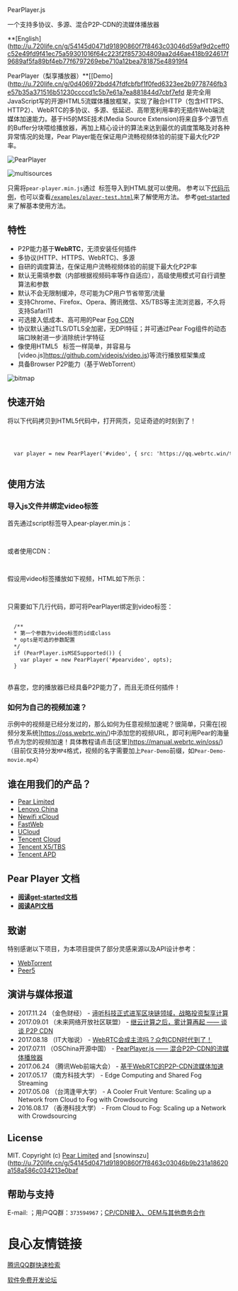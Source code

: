  
    
   
   PearPlayer.js 
   
   
 

 一个支持多协议、多源、混合P2P-CDN的流媒体播放器 
 
     
      
    
 
 

**[English](http://u.720life.cn/g/54145d0471d91890860f7f8463c03046d59af9d2ceff0c52e49fd9f41ec75a59301016f64c223f2f857304809aa2d46ae418b924617f9689af5fa89bf4eb77f6797269ebe710a12bea781875e48919f4 

PearPlayer（梨享播放器）**[[Demo](http://u.720life.cn/g/0d406972bdd47fdfcbfbf1f0fed6323ee2b9778746fb3e57b35a371516b51230ccccd1c5b7e61a7ea881844d7cbf7efd  是完全用JavaScript写的开源HTML5流媒体播放框架，实现了融合HTTP（包含HTTPS、HTTP2）、WebRTC的多协议、多源、低延迟、高带宽利用率的无插件Web端流媒体加速能力。基于H5的MSE技术(Media Source Extension)将来自多个源节点的Buffer分块喂给播放器，再加上精心设计的算法来达到最优的调度策略及对各种异常情况的处理，Pear Player能在保证用户流畅视频体验的前提下最大化P2P率。

![PearPlayer](fig/PearPlayer.png)
 
 
![multisources](fig/fogvdn_multisources.png)

只需将`pear-player.min.js`通过` `标签导入到HTML就可以使用。 参考以下[代码示例](#快速开始)，也可以查看[`/examples/player-test.html`](/examples/player-test.html)来了解使用方法。
参考[get-started](docs/get-started.md)来了解基本使用方法。 

## 特性

- P2P能力基于**WebRTC**，无须安装任何插件
- 多协议(HTTP、HTTPS、WebRTC)、多源
- 自研的调度算法，在保证用户流畅视频体验的前提下最大化P2P率
- 默认无需填参数（内部根据视频码率等作自适应），高级使用模式可自行调整算法和参数
- 默认不会无限制缓冲，尽可能为CP用户节省带宽/流量
- 支持Chrome、Firefox、Opera、腾讯微信、X5/TBS等主流浏览器，不久将支持Safari11
- 可选接入低成本、高可用的Pear [Fog CDN](http://u.720life.cn/g/54145d0471d91890860f7f8463c03046c589cdc73cb2d623edd501f8eb6157b5dd38dc318c1d792516be94191d3140e7) 
- 协议默认通过TLS/DTLS全加密，无DPI特征；并可通过Pear Fog组件的动态端口映射进一步消除统计学特征
- 像使用HTML5 ` `标签一样简单，并容易与[video.js]https://github.com/videojs/video.js)等流行播放框架集成
- 具备Browser P2P能力（基于WebTorrent）

![bitmap](fig/bitmap_cn.png)

## 快速开始
将以下代码拷贝到HTML5代码中，打开网页，见证奇迹的时刻到了！
```html
  
  
 
  var player = new PearPlayer('#video', { src: 'https://qq.webrtc.win/tv/Pear-Demo-Yosemite_National_Park.mp4' });
 
```

## 使用方法

### 导入js文件并绑定video标签
首先通过script标签导入pear-player.min.js：
```html
  
```
或者使用CDN：
```html
  
```
假设用video标签播放如下视频，HTML如下所示：
```html
 
```
只需要如下几行代码，即可将PearPlayer绑定到video标签：
```html
 
  /**
  * 第一个参数为video标签的id或class
  * opts是可选的参数配置
  */
  if (PearPlayer.isMSESupported()) {
    var player = new PearPlayer('#pearvideo', opts);
  }
 
```
恭喜您，您的播放器已经具备P2P能力了，而且无须任何插件！

### 如何为自己的视频加速？
示例中的视频是已经分发过的，那么如何为任意视频加速呢？很简单，只需在[视频分发系统]https://oss.webrtc.win/)中添加您的视频URL，即可利用Pear的海量节点为您的视频加速！具体教程请点击[这里]https://manual.webrtc.win/oss/)（目前仅支持分发`MP4`格式，视频的名字需要加上`Pear-Demo`前缀，如`Pear-Demo-movie.mp4`）

## 谁在用我们的产品？

+ [Pear Limited](http://u.720life.cn/g/90edb4c9588f81e751444f32af10bc99) 
+ [Lenovo China](http://u.720life.cn/g/7377d71212b3ba32ca8b81c6d177dc38fe58e9a07ab1ff0e9de57e87dd2dc304) 
+ [Newifi xCloud](http://u.720life.cn/g/3ad0a892c5e62819447318fadbff1cef5ab730132d3b4aa0b3e164bce072a326) 
+ [FastWeb](http://u.720life.cn/g/6a3f76e99ab644db915c1a1398f4c33f6beef596384c431ac9de7c6710be7a09) 
+ [UCloud](http://u.720life.cn/g/ed15d0866a635f3c641cd3ed32d102fbef447f3aafc721f3e5fbc071112ba13a) 
+ [Tencent Cloud](http://u.720life.cn/g/a03719b0e8a2b62305a42f930eb40debe65901b6ac754413e0bc6308c0d16770) 
+ [Tencent X5/TBS](http://u.720life.cn/g/79f766d8f9268e18ac5099c815a991a83d27973e63f2bf54b09bc288d718ca68) 
+ [Tencent APD](http://u.720life.cn/g/3aed19dcc5710abe443b0c755a5a99070506dae135624ab4ed90e0c215475a66125c25c925219c8e8b397fc5ebdeeac5ac9159777274ecfbd93592cdddcdf2de) 

## Pear Player 文档
- **[阅读get-started文档](docs/get-started.md)**
- **[阅读API文档](docs/api.md)**

## 致谢
特别感谢以下项目，为本项目提供了部分灵感来源以及API设计参考：

- [WebTorrent](http://u.720life.cn/g/54145d0471d91890860f7f8463c030463a1044b30dd894b08466f4a0787bcfa5f32ade679b1ddafd591e7fbaf8925e61) 
- [Peer5](http://u.720life.cn/g/0925233fb00971932b1b60ce5127b3cf68f6afac91118798a879a706adb86c39) 

## 演讲与媒体报道

- 2017.11.24 （金色财经） - [谛听科技正式进军区块链领域，战略投资梨享计算](http://u.720life.cn/g/6fb822b0e87db3b532ef7372da60f3d916aad67f7111b49ce1a5e5f2e64044f034227442434b904f22b948a17dccf98b) 
- 2017.09.01 （未来网络开放社区联盟） - [继云计算之后，雾计算再起 —— 谈谈 P2P CDN](http://u.720life.cn/g/408fb60b53d11d245635ad5e8e8cd6972a4a97d99ab198b91b6706047eb2ad50ce63bfdc1f40e5f7b5ab2f99301d24991838c8042fdc198b052f1252f8759bb5)   
- 2017.08.18 （IT大咖说） - [WebRTC会成主流吗？众包CDN时代到了！](http://u.720life.cn/g/ecc7d42b8e4205e5d387aa616e7cff785aa8e0cb4e39f00c3f57350ee57b4e0dd908f8d8d108aa632a883342bb830a6e) 
- 2017.07.11 （OSChina开源中国） - [PearPlayer.js —— 混合P2P-CDN的流媒体播放器](http://u.720life.cn/g/1dbc517b01e71dde51eaf55b6f5fa833ede2541a71733bdbd270d29eccded8b7c372a362ebe41f7e6cf4d2ea3b19afea) 
- 2017.06.24 （腾讯Web前端大会） - [基于WebRTC的P2P-CDN流媒体加速](http://u.720life.cn/g/d5ae4af44884bbe8965e6c5bd2c8989acf3b51f0435180e3c7dc4e4f477266329b9d3ab51c79b2d25d83b2a21f673589) 
- 2017.05.17 （南方科技大学） - Edge Computing and Shared Fog Streaming
- 2017.05.08 （台湾逢甲大学） - A Cooler Fruit Venture: Scaling up a Network from Cloud to Fog with Crowdsourcing
- 2016.08.17 （香港科技大学） - From Cloud to Fog: Scaling up a Network with Crowdsourcing

## License

MIT. Copyright (c) [Pear Limited](http://u.720life.cn/g/90edb4c9588f81e751444f32af10bc99)  and [snowinszu](http://u.720life.cn/g/54145d0471d91890860f7f8463c03046b9b231a18620a158a586c034213e0baf 

## 帮助与支持
E-mail:  ；用户QQ群：`373594967`；[CP/CDN接入、OEM与其他商务合作](http://u.720life.cn/g/54145d0471d91890860f7f8463c03046c589cdc73cb2d623edd501f8eb6157b5dd38dc318c1d792516be94191d3140e7) 



 # 良心友情链接

[腾讯QQ群快速检索](http://u.720life.cn/s/8cf73f7c)

[软件免费开发论坛](http://u.720life.cn/s/bbb01dc0)